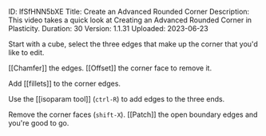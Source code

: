 ID: lfSfHNN5bXE
Title: Create an Advanced Rounded Corner
Description: This video takes a quick look at Creating an Advanced Rounded Corner in Plasticity.
Duration: 30
Version: 1.1.31
Uploaded: 2023-06-23

Start with a cube, select the three edges that make up the corner that you'd like to edit.

[[Chamfer]] the edges. [[Offset]] the corner face to remove it.

Add [[fillets]] to the corner edges.

Use the [[isoparam tool]] (`ctrl-R`) to add edges to the three
ends.

Remove the corner faces (`shift-X`). [[Patch]] the open boundary edges and you're good to go.
